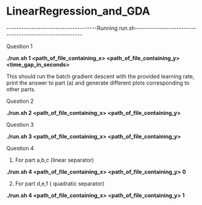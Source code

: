 # LinearRegression_and_GDA

-------------------------------------Running run.sh--------------------------------------------------------

Question 1

**./run.sh 1 <path_of_file_containing_x> <path_of_file_containing_y> <learning rate> <time_gap_in_seconds>**
 
This should run the batch gradient descent with the provided learning rate, print the answer to part (a) and generate different 
plots corresponding to other parts.

Question 2

**./run.sh 2 <path_of_file_containing_x> <path_of_file_containing_y> <tau>**

Question 3

**./run.sh 3 <path_of_file_containing_x> <path_of_file_containing_y>**
 

Question 4

1. For part a,b,c (linear separator)

**./run.sh 4 <path_of_file_containing_x> <path_of_file_containing_y> 0**

 
2. For part d,e,f ( quadratic separator)

**./run.sh 4 <path_of_file_containing_x> <path_of_file_containing_y> 1**
